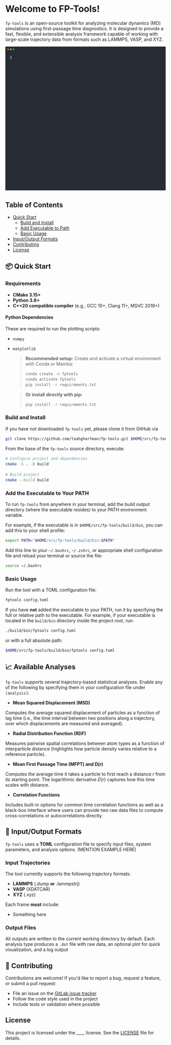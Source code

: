 # Welcome to FP-Tools!

`fp-tools` is an open-source toolkit for analyzing molecular dynamics (MD) simulations using first-passage time diagnostics. It is designed to provide a fast, flexible, and extensible analysis framework capable of working with large-scale trajectory data from formats such as LAMMPS, VASP, and XYZ.

![til](/docs/imgs/demo.svg)

## Table of Contents

- [Quick Start](#quick-start)
    - [Build and Install](#build-and-install)
    - [Add Executable to Path](#add-the-executable-to-your-path)
    - [Basic Usage](#basic-usage)
- [Input/Output Formats](#inputoutput-formats)
- [Contributing](#contributing)
- [License](#license)

## 📦 Quick Start

### Requirements

- **CMake 3.15+**
- **Python 3.8+**
- **C++20 compatible compiler** (e.g., GCC 10+, Clang 11+, MSVC 2019+)

#### Python Dependencies
These are required to run the plotting scripts:
- `numpy`
- `matplotlib`

  > **Recommended setup:** 
  > Create and activate a virtual environment with Conda or Mamba:
  >   ```bash
  >   conda create -n fptools
  >   conda activate fptools
  >   pip install -r requirements.txt
  >   ```  

  > **Or install directly with pip:** 
  >   ```bash
  >   pip install -r requirements.txt
  >   ```

### Build and Install

If you have not downloaded ```fp-tools``` yet, please clone it from GitHub via

```bash
git clone https://github.com/leahghartman/fp-tools.git $HOME/src/fp-tools # or whatever path you prefer
```

From the base of the ```fp-tools``` source directory, execute:

```bash
# Configure project and dependencies
cmake -S . -B build

# Build project
cmake --build build
```

### Add the Executable to Your PATH

To run ```fp-tools``` from anywhere in your terminal, add the build output directory (where the executable resides) to your PATH environment variable.

For example, if the executable is in ```$HOME/src/fp-tools/build/bin```, you can add this to your shell profile:

```bash
export PATH="$HOME/src/fp-tools/build/bin:$PATH"
```

Add this line to your ```~/.bashrc```, ```~/.zshrc```, or appropriate shell configuration file and reload your terminal or source the file:

```bash
source ~/.bashrc
```

### Basic Usage

Run the tool with a TOML configuration file:

```bash
fptools config.toml
```
If you have **not** added the executable to your PATH, run it by specifying the full or relative path to the executable. For example, if your executable is located in the ```build/bin``` directory inside the project root, run:

```bash
./build/bin/fptools config.toml
```

or with a full absolute path:

```bash
$HOME/src/fp-tools/build/bin/fptools config.toml
```

## 📈 Available Analyses

`fp-tools` supports several trajectory-based statistical analyses. Enable any of the following by specifying them in your configuration file under `[analysis]`:

- **Mean Squared Displacement (MSD)**

Computes the average squared displacement of particles as a function of lag time (i.e., the time interval between two positions along a trajectory, over which displacements are measured and averaged).

- **Radial Distribution Function (RDF)**

Measures pairwise spatial correlations between atom types as a function of interparticle distance (highlights how particle density varies relative to a reference particle).

- **Mean First Passage Time (MFPT) and D(r)**

Computes the average time it takes a particle to first reach a distance $r$ from its starting point. The logarithmic derivative $D(r)$ captures how this time scales with distance.

- **Correlation Functions**

Includes built-in options for common time correlation functions as well as a black-box interface where users can provide two raw data files to compute cross-correlations or autocorrelations directly.

## 📝 Input/Output Formats

`fp-tools` uses a **TOML** configuration file to specify input files, system parameters, and analysis options. (MENTION EXAMPLE HERE)

### Input Trajectories

The tool currently supports the following trajectory formats:
- **LAMMPS** (.dump **or** .lammpstrj)
- **VASP** (XDATCAR)
- **XYZ** (.xyz)

Each frame **must** include:
- Something here

### Output Files

All outputs are written to the current working directory by default. Each analysis type produces a `.dat` file with raw data, an optional plot for quick visualization, and a log output 


## 🤝 Contributing

Contributions are welcome! If you'd like to report a bug, request a feature, or submit a pull request:

- File an issue on the [GitLab issue tracker](https://re-git.lanl.gov/fp-tools/-/issues/new)
- Follow the code style used in the project
- Include tests or validation where possible

##  License

This project is licensed under the ____ license. See the [LICENSE](LICENSE) file for details.

